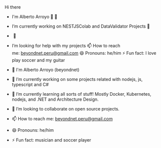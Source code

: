 Hi there 

- I'm Alberto Arroyo 👋 🔭 
- I’m currently working on NESTJSColab and DataValidator Projects 🌱 
-  🤔 
- I’m looking for help with my projects 📫 How to reach me: beyondnet.peru@gmail.com 😄 Pronouns: he/him ⚡ Fun fact: I love play soccer and my guitar

- 👋 I'm Alberto Arroyo (beyondnet) 
- 🔭 I’m currently working on some projects related with nodejs, js, typescript and C#
- 🌱 I’m currently learning all sorts of stuff! Mostly Docker, Kubernetes, nodejs, and .NET and Architecture Design.
- 👯 I’m looking to collaborate on open source projects.
- 📫 How to reach me: beyondnet.peru@gmail.com
- 😄 Pronouns: he/him
- ⚡ Fun fact: musician and soccer player

